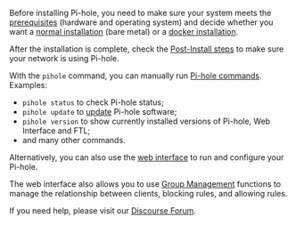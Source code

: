 Before installing Pi-hole, you need to make sure your system meets the [prerequisites](prerequisites.md) (hardware and operating system) and decide whether you want a [normal installation](basic-install.md) (bare metal) or a [docker installation](https://github.com/pi-hole/docker-pi-hole/).

After the installation is complete, check the [Post-Install steps](post-install.md) to make sure your network is using Pi-hole.

With the `pihole` command, you can manually run [Pi-hole commands](pihole-command.md). Examples:

- `pihole status` to check Pi-hole status;
- `pihole update` to [update](update.md) Pi-hole software;
- `pihole version` to show currently installed versions of Pi-hole, Web Interface and FTL;
- and many other commands.

Alternatively, you can also use the [web interface](https://github.com/pi-hole/web/) to run and configure your Pi-hole.

The web interface also allows you to use [Group Management](../group_management/index.md) functions to manage the relationship between clients, blocking rules, and allowing rules.

If you need help, please visit our [Discourse Forum](https://discourse.pi-hole.net/c/bugs-problems-issues/11).

